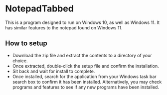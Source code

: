 # NotepadTabbed
This is a program designed to run on Windows 10, as well as Windows 11. It has similar features to the notepad found on Windows 11.

## How to setup
- Download the zip file and extract the contents to a directory of your choice.
- Once extracted, double-click the setup file and confirm the installation.
- Sit back and wait for install to complete.
- Once installed, search for the application from your Windows task bar search box to confirm it has been installed. Alternatively, you may check programs and features to see if any new programs have been installed.
